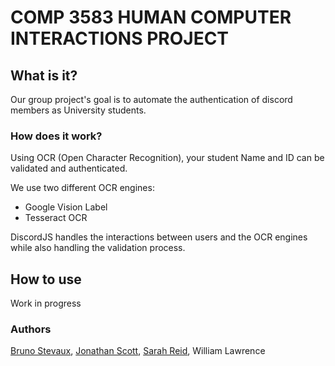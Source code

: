 # COMP 3583 HUMAN COMPUTER INTERACTIONS PROJECT

## **What is it?**

Our group project's goal is to automate the authentication of discord members as University students.

### **How does it work?**

Using OCR (Open Character Recognition), your student Name and ID can be validated and authenticated.

We use two different OCR engines:

- Google Vision Label
- Tesseract OCR

DiscordJS handles the interactions between users and the OCR engines while also handling the validation process.

## How to use

Work in progress

### Authors

[Bruno Stevaux](https://github.com/BrunoStevaux), [Jonathan Scott](https://github.com/VBJDAS), [Sarah Reid](https://github.com/Dshorty), William Lawrence
